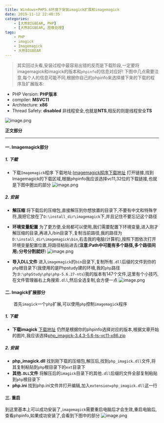 ```yaml
---
title: Windows+PHP5.6环境下安装imagick扩展和imagemagick
date: 2019-11-12 22:40:35
categories: 
    - [大熊BIGBEAR, PHP]
    - [大熊BIGBEAR, 图像处理]
tags:
    - PHP
    - imagick
    - Imagemagick
    - 大熊BIGBEAR
---
```



>其实回过头看,安装过程中最容易出错的反而是下载阶段,一定要将imagemagick和imagick的版本和`phpinfo`的信息对应好!
下图中几点需要注意,每个人的信息可能不同,根据你自己的phpinfo来选择接下来的下载的程序及扩展版本:
* PHP Version: __PHP版本__ 
* compiler: __MSVC11__
* Architecture: __x86__
* Thread Safety: __disabled__ 非线程安全,也就是**NTS**,相反的则是线程安全**TS**

<!-- more -->

![image.png](https://upload-images.jianshu.io/upload_images/14618365-bc2658ebe00f81fb.png?imageMogr2/auto-orient/strip%7CimageView2/2/w/1240)


    
__正文部分__

*********


#### 一. Imagemagick部分
##### 1. 下载

* 下载`Imagemagick`程序
下载地址:[Imagemagick程序下载地址](http://windows.php.net/downloads/pecl/deps/)
打开链接,找到Imagemagick的下载区域,根据phpinfo我应该选择vc11,32位的下载链接,也就是下图中圈出的部分
![image.png](https://upload-images.jianshu.io/upload_images/14618365-1fa2dc2e9309896b.png?imageMogr2/auto-orient/strip%7CimageView2/2/w/1240)

##### 2. 安装
* **解压缩** 将下载后的压缩包,直接解压到你想放置的目录下,不要有中文和特殊字符,我把它放在了`D:\install_dir\imagemagick`下,并且记住不要忘记这个路径

* **环境变量配置** 为了更方便,全局都可以使用,我们需要配置下环境变量,进入刚才解压缩的目录,再进入/bin目录下,复制当前路径,我的路径为`D:\install_dir\imagemagick\bin`,右击我的电脑(计算机),按照下图依次打开环境变量配置位置,将路径粘贴进去(**注意:Path中可能有多个路径,多个路径间用`;`分号分割就好**)
![image.png](https://upload-images.jianshu.io/upload_images/14618365-b9d3e46e19449641.png?imageMogr2/auto-orient/strip%7CimageView2/2/w/1240)

* **导入DLL文件** 进入`imagemagick`的`bin`目录下,复制所有`.dll`后缀的文件到你的`php`根目录下(我使用的是Phpstudy建的环境,我的`php`路径为:`D:\phpStudy\php\php-5.6.27-nts`)我的版本有147个文件,这里有个小技巧,在文件管理器右上角搜索`.dll`,然后全选复制,会方便一点
![image.png](https://upload-images.jianshu.io/upload_images/14618365-845b64c7cb6228f2.png?imageMogr2/auto-orient/strip%7CimageView2/2/w/1240)


#### 二. Imagick扩展部分
&emsp;&emsp;首先`imagick`一个`php`扩展,可以使用`php`控制`imagemagick`程序
##### 1. 下载
* **下载imagick** [下载地址](https://windows.php.net/downloads/pecl/releases/imagick/) 仍然是根据你的phpinfo选择对应的版本,根据文章开始的图片,我应该选择[php_imagick-3.4.3-5.6-ts-vc11-x86.zip](https://windows.php.net/downloads/pecl/releases/imagick/3.4.3/php_imagick-3.4.3-5.6-ts-vc11-x86.zip)

##### 2. 安装
* **php_imagick.dll** 找到刚下载的压缩包,解压后,找到`php_imagick.dll`文件,将其复制粘贴到`php`根目录下的`ext`目录下
* **其他`.DLL`文件** 将解压后的`imagick`目录下的其他`.dll`后缀的文件全部复制粘贴到`php`根目录下
* **php.ini** 找到php.ini文件并打开编辑,加入`extension=php_imagick.dll`这一行

#### 三. 重启
到这里基本上可以成功安装了,`imagemagick`需要重启电脑后才会生效,重启电脑后,查看phpinfo,如果成功安装了,会看到下图中的部分
![image.png](https://upload-images.jianshu.io/upload_images/14618365-e71f02e2d9ef466b.png?imageMogr2/auto-orient/strip%7CimageView2/2/w/1240)
